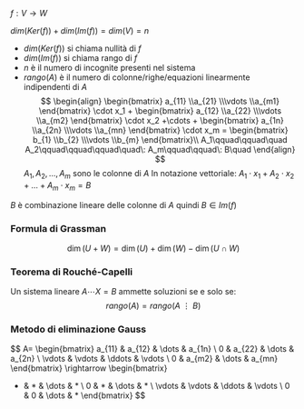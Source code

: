 $f:V \rightarrow W$ 


$dim(Ker(f)) + dim(Im(f)) = dim(V) = n$
- $dim(Ker(f))$ si chiama nullità di $f$
- $dim(Im(f))$ si chiama rango di $f$
- $n$ è il numero di incognite presenti nel sistema
- $rango(A)$ è il numero di colonne/righe/equazioni linearmente indipendenti di $A$
$$
\begin{align}
\begin{bmatrix}
a_{11} \\a_{21} \\\vdots \\a_{m1}
\end{bmatrix} \cdot x_1 +
\begin{bmatrix}
a_{12} \\a_{22} \\\vdots \\a_{m2}
\end{bmatrix} \cdot x_2 +\cdots +
\begin{bmatrix}
a_{1n} \\a_{2n} \\\vdots \\a_{mn}
\end{bmatrix} \cdot x_m =
\begin{bmatrix}
b_{1} \\b_{2} \\\vdots \\b_{m}
\end{bmatrix}\\
A_1\qquad\qquad\quad A_2\qquad\qquad\qquad\quad\: A_m\qquad\qquad\: B\quad
\end{align}
$$ $A_1,A_2,...,A_m$ sono le colonne di $A$
In notazione vettoriale: $A_1\cdot x_1+A_2\cdot x_2+\dots+A_m\cdot x_m = B$ 

$B$ è combinazione lineare delle colonne di $A$ quindi $B\in Im(f)$
### Formula di Grassman
$$
\dim(U + W) = \dim(U) + \dim(W) - \dim(U \cap W)
$$

### Teorema di Rouché-Capelli
Un sistema lineare $A\cdots X= B$ ammette soluzioni se e solo se:
$$rango(A) = rango (A\:\vdots \: B)$$

### Metodo di eliminazione Gauss
$$
A=
\begin{bmatrix}
a_{11} & a_{12} & \dots & a_{1n} \\
0 & a_{22} & \dots & a_{2n} \\
\vdots & \vdots & \ddots & \vdots \\
0 & a_{m2} & \dots & a_{mn}
\end{bmatrix} 
\rightarrow
\begin{bmatrix}
* & * & \dots & * \\
0 & * & \dots & * \\
\vdots & \vdots & \ddots & \vdots \\
0 & 0 & \dots & *
\end{bmatrix} 
$$
